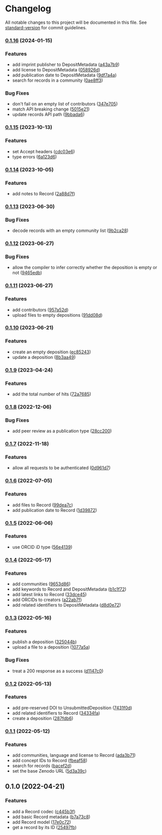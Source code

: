 # Changelog

All notable changes to this project will be documented in this file. See [standard-version](https://github.com/conventional-changelog/standard-version) for commit guidelines.

### [0.1.16](https://github.com/thewilkybarkid/zenodo-ts/compare/v0.1.15...v0.1.16) (2024-01-15)


### Features

* add imprint publisher to DepositMetadata ([a43a7b9](https://github.com/thewilkybarkid/zenodo-ts/commit/a43a7b93783eb87d767107d1eb0e86c108444e1d))
* add license to DepositMetadata ([058926d](https://github.com/thewilkybarkid/zenodo-ts/commit/058926dae7525a963b56e0be319e690d7ce57853))
* add publication date to DepositMetadata ([9df7a4a](https://github.com/thewilkybarkid/zenodo-ts/commit/9df7a4a560f9361b99dcf5aca29ba610b97070c2))
* search for records in a community ([0ae8ff3](https://github.com/thewilkybarkid/zenodo-ts/commit/0ae8ff33b0f7bfce920dc6c8f0be0eab694f7757))


### Bug Fixes

* don't fail on an empty list of contributors ([347e705](https://github.com/thewilkybarkid/zenodo-ts/commit/347e705cc7889f1d9e510fe02f930defda67bd3e))
* match API breaking change ([5015e21](https://github.com/thewilkybarkid/zenodo-ts/commit/5015e214805a90678b6dda78bbee680b2f5c1b50))
* update records API path ([9bbada6](https://github.com/thewilkybarkid/zenodo-ts/commit/9bbada6cb891aead9fe4b919a2b1c144eb85e14b))

### [0.1.15](https://github.com/thewilkybarkid/zenodo-ts/compare/v0.1.14...v0.1.15) (2023-10-13)


### Features

* set Accept headers ([cdc03e6](https://github.com/thewilkybarkid/zenodo-ts/commit/cdc03e6e180a59d0ef3ed7ee41ca5b4b942c12b4))
* type errors ([6a123d6](https://github.com/thewilkybarkid/zenodo-ts/commit/6a123d6b47e548ad4298bbee62706c185900d8c7))

### [0.1.14](https://github.com/thewilkybarkid/zenodo-ts/compare/v0.1.13...v0.1.14) (2023-10-05)


### Features

* add notes to Record ([2a88d7f](https://github.com/thewilkybarkid/zenodo-ts/commit/2a88d7f19ddbf95b25c3066f9c98af0ce117a7b6))

### [0.1.13](https://github.com/thewilkybarkid/zenodo-ts/compare/v0.1.12...v0.1.13) (2023-06-30)


### Bug Fixes

* decode records with an empty community list ([9b2ca28](https://github.com/thewilkybarkid/zenodo-ts/commit/9b2ca280a61e7d0fdaae9437221f700d35efd40d))

### [0.1.12](https://github.com/thewilkybarkid/zenodo-ts/compare/v0.1.11...v0.1.12) (2023-06-27)


### Bug Fixes

* allow the compiler to infer correctly whether the deposition is empty or not ([9465edb](https://github.com/thewilkybarkid/zenodo-ts/commit/9465edba8cc17df340bdcf695bb76ec660e16775))

### [0.1.11](https://github.com/thewilkybarkid/zenodo-ts/compare/v0.1.10...v0.1.11) (2023-06-27)


### Features

* add contributors ([957a52d](https://github.com/thewilkybarkid/zenodo-ts/commit/957a52d5cb03bf049632ecdf7b65abf24ffe0e7c))
* upload files to empty depositions ([91dd08d](https://github.com/thewilkybarkid/zenodo-ts/commit/91dd08de836216598463f419ce8d69bb542371c1))

### [0.1.10](https://github.com/thewilkybarkid/zenodo-ts/compare/v0.1.9...v0.1.10) (2023-06-21)


### Features

* create an empty deposition ([ec85243](https://github.com/thewilkybarkid/zenodo-ts/commit/ec85243cb7975f9050e395a7117a2b07ae311058))
* update a deposition ([8b3aa49](https://github.com/thewilkybarkid/zenodo-ts/commit/8b3aa49cd134f4d9bbdbf1c98187dc35d28b80d2))

### [0.1.9](https://github.com/thewilkybarkid/zenodo-ts/compare/v0.1.8...v0.1.9) (2023-04-24)


### Features

* add the total number of hits ([72a7685](https://github.com/thewilkybarkid/zenodo-ts/commit/72a768548d601a7b31cf36b26ea564ebd77a4d53))

### [0.1.8](https://github.com/thewilkybarkid/zenodo-ts/compare/v0.1.7...v0.1.8) (2022-12-06)


### Bug Fixes

* add peer review as a publication type ([28cc200](https://github.com/thewilkybarkid/zenodo-ts/commit/28cc200a534c2d739cd0a51c5e1b5b59a07df383))

### [0.1.7](https://github.com/thewilkybarkid/zenodo-ts/compare/v0.1.6...v0.1.7) (2022-11-18)


### Features

* allow all requests to be authenticated ([0d961d7](https://github.com/thewilkybarkid/zenodo-ts/commit/0d961d7295f51b56908bf827b43e8a3a02d33fec))

### [0.1.6](https://github.com/thewilkybarkid/zenodo-ts/compare/v0.1.5...v0.1.6) (2022-07-05)


### Features

* add files to Record ([99dea7c](https://github.com/thewilkybarkid/zenodo-ts/commit/99dea7c5df46660ee4cd2f0383f39c138ea08091))
* add publication date to Record ([1d39872](https://github.com/thewilkybarkid/zenodo-ts/commit/1d398720bf8deda7c2b48551f120802fbac7f7a6))

### [0.1.5](https://github.com/thewilkybarkid/zenodo-ts/compare/v0.1.4...v0.1.5) (2022-06-06)


### Features

* use ORCID iD type ([56e4139](https://github.com/thewilkybarkid/zenodo-ts/commit/56e4139b3e8390425291af936387ecf8d03fd0be))

### [0.1.4](https://github.com/thewilkybarkid/zenodo-ts/compare/v0.1.3...v0.1.4) (2022-05-17)


### Features

* add communities ([9653d86](https://github.com/thewilkybarkid/zenodo-ts/commit/9653d868661716424c5b3eaad6aa928ff677a42f))
* add keywords to Record and DepositMetadata ([b1c1f72](https://github.com/thewilkybarkid/zenodo-ts/commit/b1c1f720f6d5641c8a93f2a21d7c45a484f522d1))
* add latest links to Record ([33dce45](https://github.com/thewilkybarkid/zenodo-ts/commit/33dce4569b77ebcac046de9b21e3e72fb4f25be9))
* add ORCIDs to creators ([a22ab7f](https://github.com/thewilkybarkid/zenodo-ts/commit/a22ab7f748e5925ed30741e3dedef29f0a82a04b))
* add related identifiers to DepositMetadata ([d8d0e72](https://github.com/thewilkybarkid/zenodo-ts/commit/d8d0e728a1f7d633665a68fb4772c068e15617ec))

### [0.1.3](https://github.com/thewilkybarkid/zenodo-ts/compare/v0.1.2...v0.1.3) (2022-05-16)


### Features

* publish a deposition ([325044b](https://github.com/thewilkybarkid/zenodo-ts/commit/325044b2fe13062fcbda9602a1132767dfd51fd9))
* upload a file to a deposition ([1077a5a](https://github.com/thewilkybarkid/zenodo-ts/commit/1077a5ac4596ad30440116d7df16677b201059c5))


### Bug Fixes

* treat a 200 response as a success ([d1147c0](https://github.com/thewilkybarkid/zenodo-ts/commit/d1147c065968b1d01dc842c0b957b25066628f59))

### [0.1.2](https://github.com/thewilkybarkid/zenodo-ts/compare/v0.1.1...v0.1.2) (2022-05-13)


### Features

* add pre-reserved DOI to UnsubmittedDeposition ([7431f0d](https://github.com/thewilkybarkid/zenodo-ts/commit/7431f0d59f37debbc3ba38e27d2100aad49f7a6d))
* add related identifiers to Record ([34334fa](https://github.com/thewilkybarkid/zenodo-ts/commit/34334fa5f3bae739064cd2bcb7acc0b4c4f682cd))
* create a deposition ([287fdb6](https://github.com/thewilkybarkid/zenodo-ts/commit/287fdb63edaf21c5e70545d1e0b9dab1efc00d45))

### [0.1.1](https://github.com/thewilkybarkid/zenodo-ts/compare/v0.1.0...v0.1.1) (2022-05-12)


### Features

* add communities, language and license to Record ([ada3b71](https://github.com/thewilkybarkid/zenodo-ts/commit/ada3b71e689668694ae8734f070b2b2b18cd470c))
* add concept IDs to Record ([fbeaf58](https://github.com/thewilkybarkid/zenodo-ts/commit/fbeaf5867e8888685e24911ba10c1ecaf8fbf91f))
* search for records ([bacef2d](https://github.com/thewilkybarkid/zenodo-ts/commit/bacef2d33033602551234fbae5bc36f496627f8f))
* set the base Zenodo URL ([5d3a39c](https://github.com/thewilkybarkid/zenodo-ts/commit/5d3a39c6d4942504cad28731e4655ae6063493fd))

## 0.1.0 (2022-04-21)


### Features

* add a Record codec ([c445b3f](https://github.com/thewilkybarkid/zenodo-ts/commit/c445b3fd02ea7492c98e01a786f57d2adde8b2c4))
* add basic Record metadata ([b7a73c8](https://github.com/thewilkybarkid/zenodo-ts/commit/b7a73c80eb0b39770ce3ac8a39deefe898a0ee2c))
* add Record model ([17e0c72](https://github.com/thewilkybarkid/zenodo-ts/commit/17e0c72b2cf0bf07b06bcdc31365e60105481158))
* get a record by its ID ([25497fb](https://github.com/thewilkybarkid/zenodo-ts/commit/25497fb595f1c9c7301eda82d1587dac2a7cc94a))
